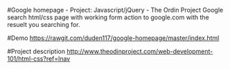 #Google homepage - Project: Javascript/jQuery - The Ordin Project
Google search html/css page with working form action to google.com with the resuelt you searching for.

#Demo
https://rawgit.com/duden117/google-homepage/master/index.html

#Project description
http://www.theodinproject.com/web-development-101/html-css?ref=lnav
